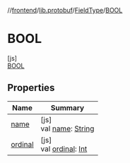 //[frontend](../../../../index.md)/[lib.protobuf](../../index.md)/[FieldType](../index.md)/[BOOL](index.md)

# BOOL

[js]\
[BOOL](index.md)

## Properties

| Name | Summary |
|---|---|
| [name](../../-wire-type/-f-i-x-e-d32/index.md#-372974862%2FProperties%2F2039821458) | [js]<br>val [name](../../-wire-type/-f-i-x-e-d32/index.md#-372974862%2FProperties%2F2039821458): [String](https://kotlinlang.org/api/latest/jvm/stdlib/kotlin/-string/index.html) |
| [ordinal](../../-wire-type/-f-i-x-e-d32/index.md#-739389684%2FProperties%2F2039821458) | [js]<br>val [ordinal](../../-wire-type/-f-i-x-e-d32/index.md#-739389684%2FProperties%2F2039821458): [Int](https://kotlinlang.org/api/latest/jvm/stdlib/kotlin/-int/index.html) |
